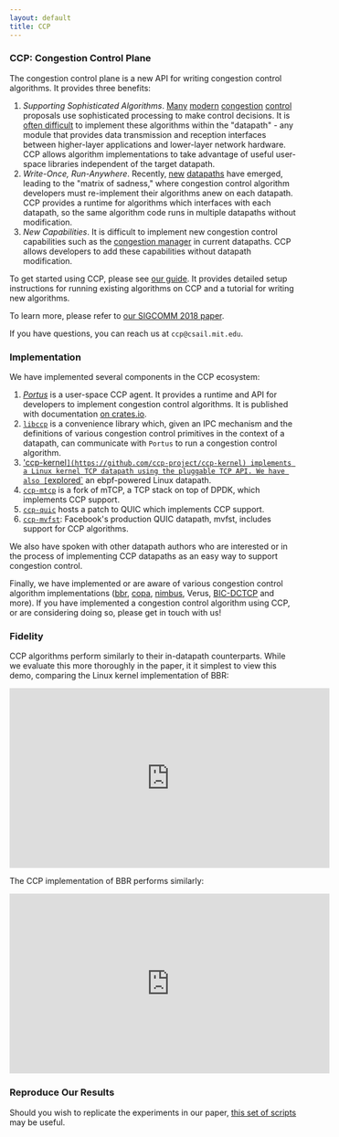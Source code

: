 ```yaml
---
layout: default
title: CCP
---
```

### CCP: Congestion Control Plane

The congestion control plane is a new API for writing congestion control algorithms.
It provides three benefits:
1. *Supporting Sophisticated Algorithms*. [Many](https://github.com/StanfordSNR/indigo) [modern](https://github.com/PCCproject) [congestion](http://alfalfa.mit.edu/) [control](http://web.mit.edu/remy/) proposals use sophisticated processing to make control decisions. It is [often difficult](https://netdevconf.org/0x12/session.html?a-pcc-vivace-kernel-module-for-congestion-control) to implement these algorithms within the "datapath" - any module that provides data transmission and reception interfaces between higher-layer applications and lower-layer network hardware. CCP allows algorithm implementations to take advantage of useful user-space libraries independent of the target datapath.
2. *Write-Once, Run-Anywhere*. Recently, [new](https://www.chromium.org/quic) [datapaths](http://shader.kaist.edu/mtcp/) have emerged, leading to the "matrix of sadness," where congestion control algorithm developers must re-implement their algorithms anew on each datapath. CCP provides a runtime for algorithms which interfaces with each datapath, so the same algorithm code runs in multiple datapaths without modification.
3. *New Capabilities*. It is difficult to implement new congestion control capabilities such as the [congestion manager](http://www.nms.lcs.mit.edu/cm/) in current datapaths. CCP allows developers to add these capabilities without datapath modification.

To get started using CCP, please see [our guide](https://ccp-project.github.io/ccp-guide/). It provides detailed setup instructions
for running existing algorithms on CCP and a tutorial for writing new algorithms.

To learn more, please refer to [our SIGCOMM 2018 paper](https://akshayn.xyz/res/ccp-sigcomm18.pdf).

If you have questions, you can reach us at `ccp@csail.mit.edu`.

### Implementation

We have implemented several components in the CCP ecosystem:

1. [*Portus*](https://github.com/ccp-project/portus) is a user-space CCP agent. It provides a runtime and API for developers to implement congestion control algorithms. 
It is published with documentation [on crates.io](https://crates.io/crates/portus).
2. [`libccp`](https://github.com/ccp-project/libccp) is a convenience library which, given an IPC mechanism and the definitions of various congestion control primitives in the context of a datapath, can communicate with `Portus` to run a congestion control algorithm.
3. ['ccp-kernel`](https://github.com/ccp-project/ccp-kernel) implements a Linux kernel TCP datapath using the pluggable TCP API. We have also [`explored`](https://github.com/aditiharini/ccp-kernel/tree/ebpf) an ebpf-powered Linux datapath.
4. [`ccp-mtcp`](https://github.com/ccp-project/ccp-mtcp) is a fork of mTCP, a TCP stack on top of DPDK, which implements CCP support.
5. [`ccp-quic`](https://github.com/ccp-project/ccp-quic) hosts a patch to QUIC which implements CCP support.
6. [`ccp-mvfst`](https://github.com/facebookincubator/mvfst/blob/master/quic/congestion_control/QuicCCP.h): Facebook's production QUIC datapath, mvfst, includes support for CCP algorithms.

We also have spoken with other datapath authors who are interested or in the process of implementing CCP datapaths as an easy way to support congestion control.

Finally, we have implemented or are aware of various congestion control algorithm implementations ([bbr](https://github.com/ccp-project/bbr), [copa](https://github.com/venkatarun95/ccp_copa), [nimbus](https://github.com/ccp-project/nimbus), Verus, [BIC-DCTCP](https://github.com/shivariyer/ccp_bicdctcp) and more). If you have implemented a congestion control algorithm using CCP, or are considering doing so, please get in touch with us!

### Fidelity

CCP algorithms perform similarly to their in-datapath counterparts. While we evaluate this more thoroughly in the paper, it it simplest to view this demo, comparing the Linux kernel implementation of BBR:

<iframe width="560" height="315" src="https://www.youtube.com/embed/uXsN3Fe39dk" frameborder="0" allow="autoplay; encrypted-media" allowfullscreen></iframe>

The CCP implementation of BBR performs similarly: 

<iframe width="560" height="315" src="https://www.youtube.com/embed/ORBn5CvP0lk" frameborder="0" allow="autoplay; encrypted-media" allowfullscreen></iframe>

### Reproduce Our Results

Should you wish to replicate the experiments in our paper, [this set of scripts](https://github.com/ccp-project/eval-scripts) may be useful.
